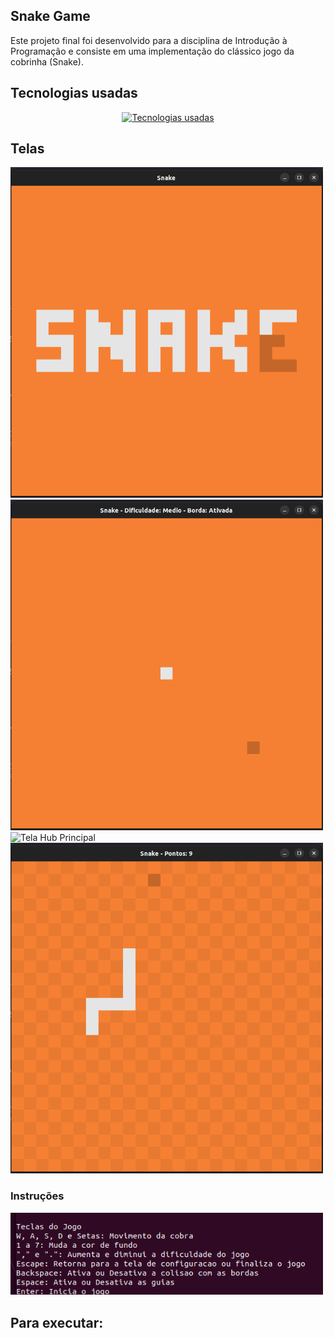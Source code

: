 ## Snake Game
Este projeto final foi desenvolvido para a disciplina de Introdução à Programação e consiste em uma implementação do clássico jogo da cobrinha (Snake).

## Tecnologias usadas

<div align="center">
  <a href="https://skillicons.dev">
    <img src="https://skillicons.dev/icons?i=c,cmake&theme=dark" alt="Tecnologias usadas" />
  </a>
</div>

## Telas 

<img src="telas/game.png" alt="Tela init" width="500"/>

<img src="telas/game2.png" alt="Tela Cadastro" width="500"/>

<img src="telas/game3" alt="Tela Hub Principal" width="500"/>

<img src="telas/game4.png" alt="Tela Cadastrar Lista" width="500"/>

### Instruções
<img src="telas/instru.png" alt="Tela Deletar Lista" width="500"/>


## Para executar:
```bash

